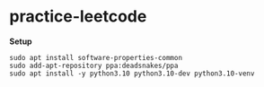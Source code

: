 # practice-leetcode

**Setup**

```
sudo apt install software-properties-common
sudo add-apt-repository ppa:deadsnakes/ppa
sudo apt install -y python3.10 python3.10-dev python3.10-venv
```

